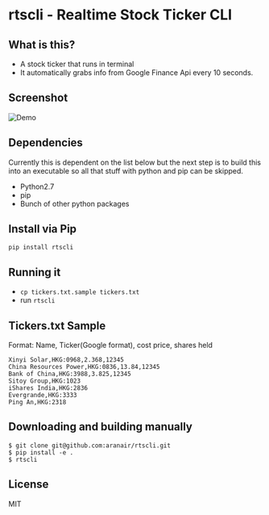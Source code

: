 rtscli - Realtime Stock Ticker CLI
===================================

## What is this?

- A stock ticker that runs in terminal
- It automatically grabs info from Google Finance Api every 10 seconds.

## Screenshot

![Demo](https://github.com/aranair/corgi/blob/master/rtscli.png?raw=true "Demo")

## Dependencies

Currently this is dependent on the list below but the next step is to build this into an executable so
all that stuff with python and pip can be skipped.

- Python2.7
- pip
- Bunch of other python packages

## Install via Pip

```
pip install rtscli
```

## Running it

- `cp tickers.txt.sample tickers.txt`
- run `rtscli`

## Tickers.txt Sample

Format: Name, Ticker(Google format), cost price, shares held

```
Xinyi Solar,HKG:0968,2.368,12345
China Resources Power,HKG:0836,13.84,12345
Bank of China,HKG:3988,3.825,12345
Sitoy Group,HKG:1023
iShares India,HKG:2836
Evergrande,HKG:3333
Ping An,HKG:2318
```

## Downloading and building manually

```
$ git clone git@github.com:aranair/rtscli.git
$ pip install -e .
$ rtscli
```

## License

MIT
